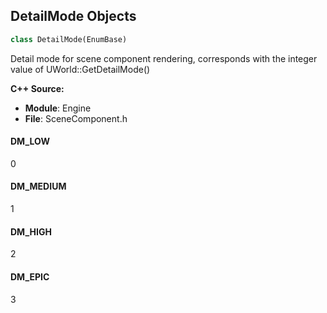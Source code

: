 ## DetailMode Objects

```python
class DetailMode(EnumBase)
```

Detail mode for scene component rendering, corresponds with the integer value of UWorld::GetDetailMode()

**C++ Source:**

- **Module**: Engine
- **File**: SceneComponent.h

<a id="unreal.DetailMode.DM_LOW"></a>

#### DM_LOW

0

<a id="unreal.DetailMode.DM_MEDIUM"></a>

#### DM_MEDIUM

1

<a id="unreal.DetailMode.DM_HIGH"></a>

#### DM_HIGH

2

<a id="unreal.DetailMode.DM_EPIC"></a>

#### DM_EPIC

3

<a id="unreal.RelativeTransformSpace"></a>